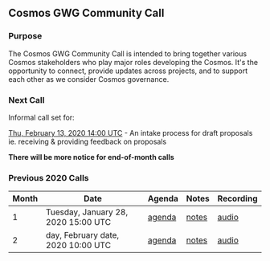 ## Cosmos GWG Community Call

### Purpose
The Cosmos GWG Community Call is intended to bring together various Cosmos stakeholders who play major roles developing the Cosmos. It's the opportunity to connect, provide updates across projects, and to support each other as we consider Cosmos governance.

### Next Call
Informal call set for:

[Thu, February 13, 2020 14:00 UTC](https://calendar.google.com/event?action=TEMPLATE&tmeid=MHJkY2R0Zmd1cTVzdW1xYmY1ZGNydDJxODAgZmlnbWVudC5jYXBpdGFsX29iYnZqMnVsNWI3MGFyNTg4amY4dnUxanFrQGc&tmsrc=figment.capital_obbvj2ul5b70ar588jf8vu1jqk%40group.calendar.google.com) - An intake process for draft proposals ie. receiving & providing feedback on proposals

**There will be more notice for end-of-month calls**


### Previous 2020 Calls

 Month  | Date                             | Agenda        |Notes          | Recording            |
--- | -------------------------------- | -------------- |-------------- | -------------------- |
 1 | Tuesday, January 28, 2020 15:00 UTC | [agenda](Month1.2020.md) | [notes](Month1.2020.md#notes) | [audio](https://drive.google.com/open?id=14P5PSSBN0hBEG40BX1GAvEOQSNKH06-0) |
  2 | day, February date, 2020 10:00 UTC | [agenda](Month2.2020.md) | [notes](Month2.2020.md#notes) | [audio](-) |

